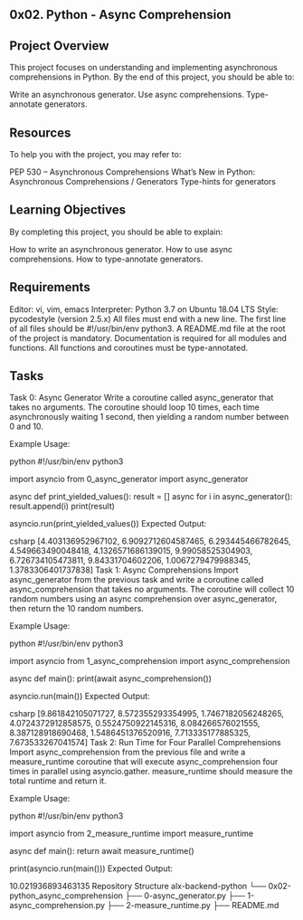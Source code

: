 ## 0x02. Python - Async Comprehension
## Project Overview
This project focuses on understanding and implementing asynchronous comprehensions in Python. By the end of this project, you should be able to:

Write an asynchronous generator.
Use async comprehensions.
Type-annotate generators.
## Resources
To help you with the project, you may refer to:

PEP 530 – Asynchronous Comprehensions
What’s New in Python: Asynchronous Comprehensions / Generators
Type-hints for generators
## Learning Objectives
By completing this project, you should be able to explain:

How to write an asynchronous generator.
How to use async comprehensions.
How to type-annotate generators.
## Requirements
Editor: vi, vim, emacs
Interpreter: Python 3.7 on Ubuntu 18.04 LTS
Style: pycodestyle (version 2.5.x)
All files must end with a new line.
The first line of all files should be #!/usr/bin/env python3.
A README.md file at the root of the project is mandatory.
Documentation is required for all modules and functions.
All functions and coroutines must be type-annotated.
## Tasks
Task 0: Async Generator
Write a coroutine called async_generator that takes no arguments. The coroutine should loop 10 times, each time asynchronously waiting 1 second, then yielding a random number between 0 and 10.

Example Usage:

python
#!/usr/bin/env python3

import asyncio
from 0_async_generator import async_generator

async def print_yielded_values():
    result = []
    async for i in async_generator():
        result.append(i)
    print(result)

asyncio.run(print_yielded_values())
Expected Output:

csharp
[4.403136952967102, 6.9092712604587465, 6.293445466782645, 4.549663490048418, 4.1326571686139015, 9.99058525304903, 6.726734105473811, 9.84331704602206, 1.0067279479988345, 1.3783306401737838]
Task 1: Async Comprehensions
Import async_generator from the previous task and write a coroutine called async_comprehension that takes no arguments. The coroutine will collect 10 random numbers using an async comprehension over async_generator, then return the 10 random numbers.

Example Usage:

python
#!/usr/bin/env python3

import asyncio
from 1_async_comprehension import async_comprehension

async def main():
    print(await async_comprehension())

asyncio.run(main())
Expected Output:

csharp
[9.861842105071727, 8.572355293354995, 1.7467182056248265, 4.0724372912858575, 0.5524750922145316, 8.084266576021555, 8.387128918690468, 1.5486451376520916, 7.713335177885325, 7.673533267041574]
Task 2: Run Time for Four Parallel Comprehensions
Import async_comprehension from the previous file and write a measure_runtime coroutine that will execute async_comprehension four times in parallel using asyncio.gather. measure_runtime should measure the total runtime and return it.

Example Usage:

python
#!/usr/bin/env python3

import asyncio
from 2_measure_runtime import measure_runtime

async def main():
    return await measure_runtime()

print(asyncio.run(main()))
Expected Output:

10.021936893463135
Repository Structure
alx-backend-python
└── 0x02-python_async_comprehension
    ├── 0-async_generator.py
    ├── 1-async_comprehension.py
    ├── 2-measure_runtime.py
    ├── README.md
